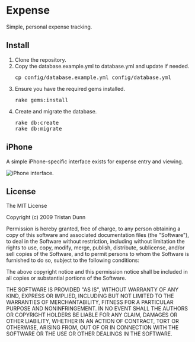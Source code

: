 # Expense

Simple, personal expense tracking.

## Install

1. Clone the repository.
2. Copy the database.example.yml to database.yml and update if needed.
   <pre>
   cp config/database.example.yml config/database.yml
   </pre>
3. Ensure you have the required gems installed.
   <pre>
   rake gems:install
   </pre>
4. Create and migrate the database.
   <pre>
   rake db:create
   rake db:migrate
   </pre>

## iPhone

A simple iPhone-specific interface exists for expense entry and viewing.

![iPhone interface.](http://cloud.github.com/downloads/tristandunn/expense/expense.iphone.png)

## License

The MIT License

Copyright (c) 2009 Tristan Dunn

Permission is hereby granted, free of charge, to any person obtaining a copy
of this software and associated documentation files (the "Software"), to deal
in the Software without restriction, including without limitation the rights
to use, copy, modify, merge, publish, distribute, sublicense, and/or sell
copies of the Software, and to permit persons to whom the Software is
furnished to do so, subject to the following conditions:

The above copyright notice and this permission notice shall be included in
all copies or substantial portions of the Software.

THE SOFTWARE IS PROVIDED "AS IS", WITHOUT WARRANTY OF ANY KIND, EXPRESS OR
IMPLIED, INCLUDING BUT NOT LIMITED TO THE WARRANTIES OF MERCHANTABILITY,
FITNESS FOR A PARTICULAR PURPOSE AND NONINFRINGEMENT. IN NO EVENT SHALL THE
AUTHORS OR COPYRIGHT HOLDERS BE LIABLE FOR ANY CLAIM, DAMAGES OR OTHER
LIABILITY, WHETHER IN AN ACTION OF CONTRACT, TORT OR OTHERWISE, ARISING FROM,
OUT OF OR IN CONNECTION WITH THE SOFTWARE OR THE USE OR OTHER DEALINGS IN
THE SOFTWARE.